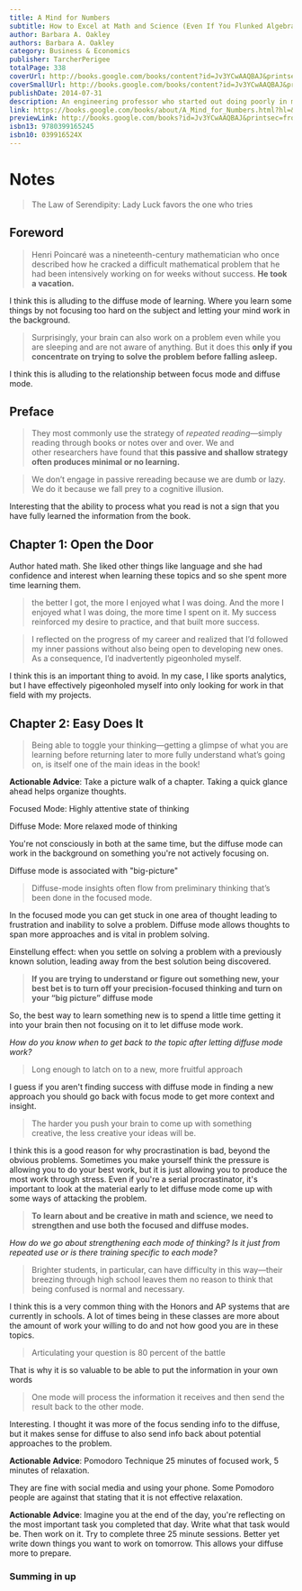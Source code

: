 ```yaml
---
title: A Mind for Numbers
subtitle: How to Excel at Math and Science (Even If You Flunked Algebra)
author: Barbara A. Oakley
authors: Barbara A. Oakley
category: Business & Economics
publisher: TarcherPerigee
totalPage: 338
coverUrl: http://books.google.com/books/content?id=Jv3YCwAAQBAJ&printsec=frontcover&img=1&zoom=1&edge=curl&source=gbs_api
coverSmallUrl: http://books.google.com/books/content?id=Jv3YCwAAQBAJ&printsec=frontcover&img=1&zoom=5&edge=curl&source=gbs_api
publishDate: 2014-07-31
description: An engineering professor who started out doing poorly in mathematical and technical subjects in school offers tools, tips and techniques to learning the creative and analytical thought processes that will lead to achievement in math and science. Original.
link: https://books.google.com/books/about/A_Mind_for_Numbers.html?hl=&id=Jv3YCwAAQBAJ
previewLink: http://books.google.com/books?id=Jv3YCwAAQBAJ&printsec=frontcover&dq=A+Mind+for+Numbers&hl=&as_pt=BOOKS&cd=1&source=gbs_api
isbn13: 9780399165245
isbn10: 039916524X
---
```

# Notes

> The Law of Serendipity: Lady Luck favors the one who
> tries

## Foreword
> Henri Poincaré was a nineteenth-century mathematician who once described how he cracked a difficult mathematical problem that he had been intensively working on for weeks without success. **He took a vacation.**

I think this is alluding to the diffuse mode of learning. Where you learn some things by not focusing too hard on the subject and letting your mind work in the background.

> Surprisingly, your brain can also work on a problem even while you are sleeping and are not aware of anything. But it does this **only if you concentrate on trying to solve the problem before falling asleep.**

I think this is alluding to the relationship between focus mode and diffuse mode.

## Preface
> They most commonly use the strategy of _repeated reading_—simply reading through books or notes over and over. We and other researchers have found that **this passive and shallow strategy often produces minimal or no learning.**


> We don’t engage in passive rereading because we are dumb or lazy. We do it because we fall prey to a cognitive illusion.

Interesting that the ability to process what you read is not a sign that you have fully learned the information from the book.

## Chapter 1: Open the Door
Author hated math. She liked other things like language and she had confidence and interest when learning these topics and so she spent more time learning them. 

>the better I got, the more I enjoyed what I was doing. And the more I enjoyed what I was doing, the more time I spent on it. My success reinforced my desire to practice, and that built more success.

> I reflected on the progress of my career and realized that I’d followed my inner passions without also being open to developing new ones. As a consequence, I’d inadvertently pigeonholed myself.

I think this is an important thing to avoid. In my case, I like sports analytics, but I have effectively pigeonholed myself into only looking for work in that field with my projects. 

## Chapter 2: Easy Does It
> Being able to toggle your thinking—getting a glimpse of what you are learning before returning later to more fully understand what’s going on, is itself one of the main ideas in the book!

 **Actionable Advice**:  Take a picture walk of a chapter. Taking a quick glance ahead helps organize thoughts.

Focused Mode: Highly attentive state of thinking

Diffuse Mode: More relaxed mode of thinking

You're not consciously in both at the same time, but the diffuse mode can work in the background on something you're not actively focusing on.

Diffuse mode is associated with "big-picture"

> Diffuse-mode insights often flow from preliminary thinking that’s been done in the focused mode.

In the focused mode  you can get stuck in one area of thought leading to frustration and inability to solve a problem. Diffuse mode allows thoughts to span more approaches and is vital in problem solving.  

Einstellung effect: when you settle on solving a problem with a previously known solution, leading away from the best solution being discovered.

> **If you are trying to understand or figure out something new, your best bet is to turn off your precision-focused thinking and turn on your “big picture” diffuse mode**

So, the best way to learn something new is to spend a little time getting it into your brain then not focusing on it to let diffuse mode work. 

*How do you know when to get back to the topic after letting diffuse mode work?* 

> Long enough to latch on to a new, more fruitful approach

I guess if you aren't finding success with diffuse mode in finding a new approach you should go back with focus mode to get more context and insight. 

> The harder you push your brain to come up with something creative, the less creative your ideas will be.

I think this is a good reason for why procrastination is bad, beyond the obvious problems. Sometimes you make yourself think the pressure is allowing you to do your best work, but it is just allowing you to produce the most work through stress. Even if you're a serial procrastinator, it's important to look at the material early to let diffuse mode come up with some ways of attacking the problem. 

> **To** **learn about and be creative in math and science, we** **need to strengthen and use both the focused and diffuse modes.**

*How do we go about strengthening each mode of thinking? Is it just from repeated use or is there training specific to each mode?*

> Brighter students, in particular, can have difficulty in this way—their breezing through high school leaves them no reason to think that being confused is normal and necessary.

I think this is a very common thing with the Honors and AP systems that are currently in schools. A lot of times being in these classes are more about the amount of work your willing to do and not how good you are in these topics. 

> Articulating your question is 80 percent of the battle

That is why it is so valuable to be able to put the information in your own words

> One mode will process the information it receives and then send the result back to the other mode.

Interesting. I thought it was more of the focus sending info to the diffuse, but it makes sense for diffuse to also send info back about potential approaches to the problem.

**Actionable Advice**: Pomodoro Technique 25 minutes of focused work, 5 minutes of relaxation.

They are fine with social media and using your phone. Some Pomodoro people are against that stating that it is not effective relaxation. 

**Actionable Advice**: Imagine you at the end of the day, you're reflecting on the most important task you completed that day. Write what that task would be. Then work on it. Try to complete three 25 minute sessions. Better yet write down things you want to work on tomorrow. This allows your diffuse more to prepare.

### Summing in up



